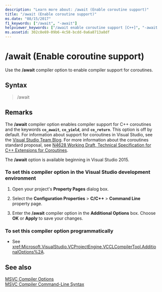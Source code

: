 ```yaml
---
description: "Learn more about: /await (Enable coroutine support)"
title: "/await (Enable coroutine support)"
ms.date: "08/15/2017"
f1_keywords: ["/await", "-await"]
helpviewer_keywords: ["/await enable coroutine support [C++]", "-await enable coroutine support [C++]", "await enable coroutine support [C++]"]
ms.assetid: 302c8e69-09b6-4c58-bcdd-0a6a8713a8df
---
```

# /await (Enable coroutine support)

Use the **/await** compiler option to enable compiler support for coroutines.

## Syntax

> /await

## Remarks

The **/await** compiler option enables compiler support for C++ coroutines and the keywords **`co_await`**, **`co_yield`**, and **`co_return`**. This option is off by default. For information about support for coroutines in Visual Studio, see the [Visual Studio Team Blog](https://devblogs.microsoft.com/cppblog/category/coroutine/). For more information about the coroutines standard proposal, see [N4628 Working Draft, Technical Specification for C++ Extensions for Coroutines](https://wg21.link/n4628).

The **/await** option is available beginning in Visual Studio 2015.

### To set this compiler option in the Visual Studio development environment

1. Open your project's **Property Pages** dialog box.

1. Select the **Configuration Properties** > **C/C++** > **Command Line** property page.

1. Enter the **/await** compiler option in the **Additional Options** box. Choose **OK** or **Apply** to save your changes.

### To set this compiler option programmatically

- See <xref:Microsoft.VisualStudio.VCProjectEngine.VCCLCompilerTool.AdditionalOptions%2A>.

## See also

[MSVC Compiler Options](compiler-options.md)<br/>
[MSVC Compiler Command-Line Syntax](compiler-command-line-syntax.md)
